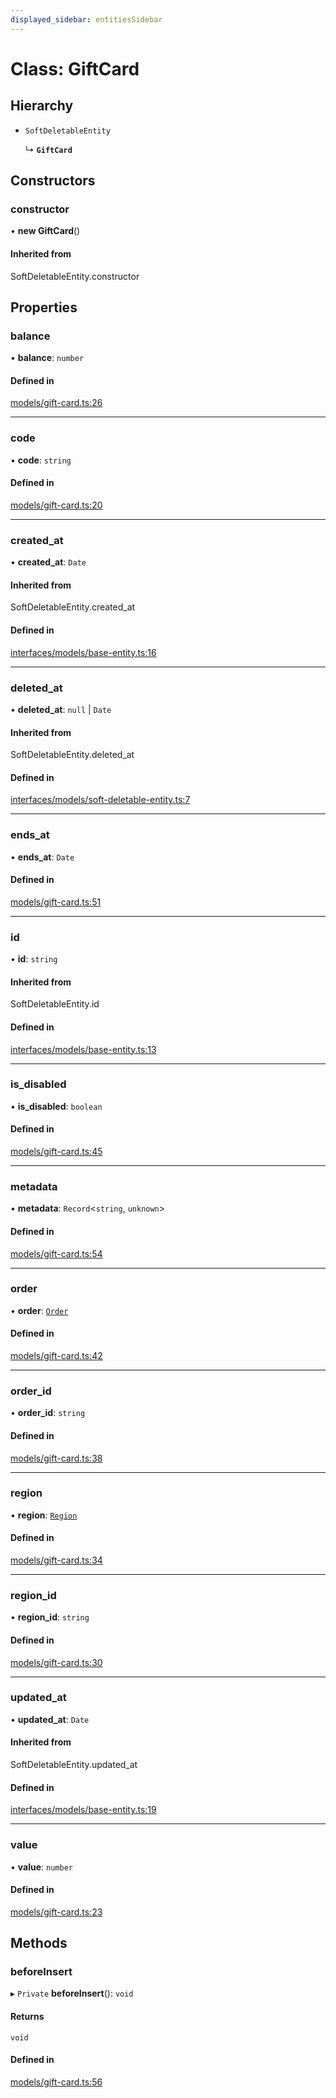 ```yaml
---
displayed_sidebar: entitiesSidebar
---
```


# Class: GiftCard

## Hierarchy

- `SoftDeletableEntity`

  ↳ **`GiftCard`**

## Constructors

### constructor

• **new GiftCard**()

#### Inherited from

SoftDeletableEntity.constructor

## Properties

### balance

• **balance**: `number`

#### Defined in

[models/gift-card.ts:26](https://github.com/cloudnepal/medusa/blob/4f3a7c90/packages/medusa/src/models/gift-card.ts#L26)

___

### code

• **code**: `string`

#### Defined in

[models/gift-card.ts:20](https://github.com/cloudnepal/medusa/blob/4f3a7c90/packages/medusa/src/models/gift-card.ts#L20)

___

### created\_at

• **created\_at**: `Date`

#### Inherited from

SoftDeletableEntity.created\_at

#### Defined in

[interfaces/models/base-entity.ts:16](https://github.com/cloudnepal/medusa/blob/4f3a7c90/packages/medusa/src/interfaces/models/base-entity.ts#L16)

___

### deleted\_at

• **deleted\_at**: ``null`` \| `Date`

#### Inherited from

SoftDeletableEntity.deleted\_at

#### Defined in

[interfaces/models/soft-deletable-entity.ts:7](https://github.com/cloudnepal/medusa/blob/4f3a7c90/packages/medusa/src/interfaces/models/soft-deletable-entity.ts#L7)

___

### ends\_at

• **ends\_at**: `Date`

#### Defined in

[models/gift-card.ts:51](https://github.com/cloudnepal/medusa/blob/4f3a7c90/packages/medusa/src/models/gift-card.ts#L51)

___

### id

• **id**: `string`

#### Inherited from

SoftDeletableEntity.id

#### Defined in

[interfaces/models/base-entity.ts:13](https://github.com/cloudnepal/medusa/blob/4f3a7c90/packages/medusa/src/interfaces/models/base-entity.ts#L13)

___

### is\_disabled

• **is\_disabled**: `boolean`

#### Defined in

[models/gift-card.ts:45](https://github.com/cloudnepal/medusa/blob/4f3a7c90/packages/medusa/src/models/gift-card.ts#L45)

___

### metadata

• **metadata**: `Record`<`string`, `unknown`\>

#### Defined in

[models/gift-card.ts:54](https://github.com/cloudnepal/medusa/blob/4f3a7c90/packages/medusa/src/models/gift-card.ts#L54)

___

### order

• **order**: [`Order`](Order.md)

#### Defined in

[models/gift-card.ts:42](https://github.com/cloudnepal/medusa/blob/4f3a7c90/packages/medusa/src/models/gift-card.ts#L42)

___

### order\_id

• **order\_id**: `string`

#### Defined in

[models/gift-card.ts:38](https://github.com/cloudnepal/medusa/blob/4f3a7c90/packages/medusa/src/models/gift-card.ts#L38)

___

### region

• **region**: [`Region`](Region.md)

#### Defined in

[models/gift-card.ts:34](https://github.com/cloudnepal/medusa/blob/4f3a7c90/packages/medusa/src/models/gift-card.ts#L34)

___

### region\_id

• **region\_id**: `string`

#### Defined in

[models/gift-card.ts:30](https://github.com/cloudnepal/medusa/blob/4f3a7c90/packages/medusa/src/models/gift-card.ts#L30)

___

### updated\_at

• **updated\_at**: `Date`

#### Inherited from

SoftDeletableEntity.updated\_at

#### Defined in

[interfaces/models/base-entity.ts:19](https://github.com/cloudnepal/medusa/blob/4f3a7c90/packages/medusa/src/interfaces/models/base-entity.ts#L19)

___

### value

• **value**: `number`

#### Defined in

[models/gift-card.ts:23](https://github.com/cloudnepal/medusa/blob/4f3a7c90/packages/medusa/src/models/gift-card.ts#L23)

## Methods

### beforeInsert

▸ `Private` **beforeInsert**(): `void`

#### Returns

`void`

#### Defined in

[models/gift-card.ts:56](https://github.com/cloudnepal/medusa/blob/4f3a7c90/packages/medusa/src/models/gift-card.ts#L56)
